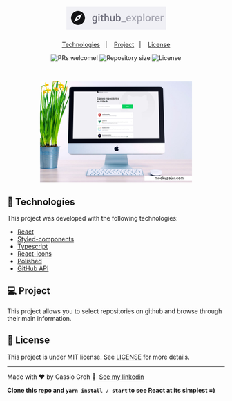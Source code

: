 <h1 align="center">
    <img alt="GitHub Explorer" title="GitHub Explorer" src="public/logo.png" />
</h1>

<p align="center">
  <a href="#-technologies">Technologies</a>&nbsp;&nbsp;&nbsp;|&nbsp;&nbsp;&nbsp;
  <a href="#-project">Project</a>&nbsp;&nbsp;&nbsp;|&nbsp;&nbsp;&nbsp;
  <a href="#memo-license">License</a>
</p>

<p align="center">
 <img src="https://img.shields.io/static/v1?label=PRs&message=welcome&color=8257E5&labelColor=000000" alt="PRs welcome!" />

  <img alt="Repository size" src="https://img.shields.io/github/repo-size/cassiogroh/Proffy?color=8257E5&labelColor=000000">

  <img alt="License" src="https://img.shields.io/static/v1?label=license&message=MIT&color=8257E5&labelColor=000000">
</p>

<br>

<p align="center">
  <img alt="GitHub Explorer" src="./public/mockup.jpg" width="70%">
</p>

## 🚀 Technologies

This project was developed with the following technologies:

- [React](https://reactjs.org)
- [Styled-components](https://styled-components.com/)
- [Typescript](https://www.typescriptlang.org/)
- [React-icons](https://react-icons.github.io/react-icons/)
- [Polished](https://polished.js.org/)
- [GitHub API](https://docs.github.com/en/free-pro-team@latest/rest)

## 💻 Project

This project allows you to select repositories on github and browse through their main information.

## :memo: License

This project is under MIT license. See [LICENSE](LICENSE.md) for more details.

---

Made with ♥ by Cassio Groh :wave: &nbsp;[See my linkedin](https://www.linkedin.com/in/cassiogroh/)

**Clone this repo and `yarn install / start` to see React at its simplest =)**